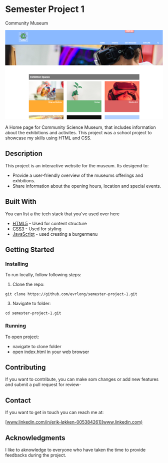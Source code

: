 # Semester Project 1
Community Museum

![image](./IMAGES/gitasset/overviewMuseum.png)


A Home page for Community Science Museum, that includes information about the exhibitions and activites. This project was a school project to showcase my skills using HTML and CSS.

## Description

This project is an interactive website for the museum. Its desigend to:

- Provide a user-friendly overview of the museums offerings and exhbitions.
- Share information about the opening hours, location and special events.
  

## Built With

You can list a the tech stack that you've used over here

- [HTML5](https://developer.mozilla.org/en-US/docs/Web/HTML) - Used for content structure
- [CSS3](https://developer.mozilla.org/en-US/docs/Web/CSS) - Used for styling 
- [JavaScript](https://developer.mozilla.org/en-US/docs/Web/JavaScript) - used creating a burgermenu

## Getting Started

### Installing

To run locally, follow following steps:

1. Clone the repo:

```
git clone https://github.com/evrlong/semester-project-1.git
```

3. Navigate to folder:

```
cd semester-project-1.git
```

### Running

To open project:
- navigate to clone folder
- open index.html in your web browser

## Contributing

If you want to contribute, you can make som changes or add new features and submit a pull request for review- 

## Contact

If you want to get in touch you can reach me at:

[www.linkedin.com/in/erik-løkken-005384261](www.linkedin.com)


## Acknowledgments

I like to aknowledge to everyone who have taken the time to provide feedbacks during the project. 
